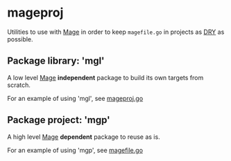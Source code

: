 # mageproj

Utilities to use with [Mage](https://github.com/magefile/mage) in order to keep `magefile.go` in projects as [DRY](https://en.wikipedia.org/wiki/Don%27t_repeat_yourself) as possible.

## Package library: 'mgl'

A low level [Mage](https://github.com/magefile/mage) **independent** package to build its own targets from scratch.

For an example of using 'mgl', see [mageproj.go](./mgp/mageproj.go)

## Package project: 'mgp'

A high level [Mage](https://github.com/magefile/mage) **dependent** package to reuse as is.

For an example of using 'mgp', see [magefile.go](./magefile.go)

